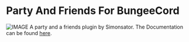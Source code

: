 # Party And Friends For BungeeCord
![IMAGE](http://simonsator.de/images/partyandfriendsfree.png "")
A party and a friends plugin by Simonsator.
The Documentation can be found [here](http://simonsator.de/JavaDoc/PartyAndFriendsNotExtended/).
